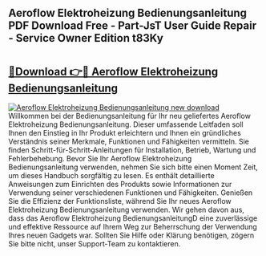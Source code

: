 ## Aeroflow Elektroheizung Bedienungsanleitung PDF Download Free - Part-JsT User Guide Repair - Service Owner Edition t83Ky

# <h2><a href="http://df1hipp.blite.top/?on=Aeroflow+Elektroheizung+Bedienungsanleitung">🔗Download 👉🔴 Aeroflow Elektroheizung Bedienungsanleitung</a></h2>

[![Aeroflow Elektroheizung Bedienungsanleitung new download](https://i.imgur.com/lujVjoI.png)](http://df1hipp.blite.top/?on=Aeroflow+Elektroheizung+Bedienungsanleitung)
Willkommen bei der Bedienungsanleitung für Ihr neu geliefertes Aeroflow Elektroheizung Bedienungsanleitung. Dieser umfassende Leitfaden soll Ihnen den Einstieg in Ihr Produkt erleichtern und Ihnen ein gründliches Verständnis seiner Merkmale, Funktionen und Fähigkeiten vermitteln. Sie finden Schritt-für-Schritt-Anleitungen für Installation, Betrieb, Wartung und Fehlerbehebung. Bevor Sie Ihr Aeroflow Elektroheizung Bedienungsanleitung verwenden, nehmen Sie sich bitte einen Moment Zeit, um dieses Handbuch sorgfältig zu lesen. Es enthält detaillierte Anweisungen zum Einrichten des Produkts sowie Informationen zur Verwendung seiner verschiedenen Funktionen und Fähigkeiten. Genießen Sie die Effizienz der Funktionsliste, während Sie Ihr neues Aeroflow Elektroheizung Bedienungsanleitung verwenden. Wir gehen davon aus, dass das Aeroflow Elektroheizung BedienungsanleitungD eine zuverlässige und effektive Ressource auf Ihrem Weg zur Beherrschung der Verwendung Ihres neuen Gadgets war. Sollten Sie Hilfe oder Klärung benötigen, zögern Sie bitte nicht, unser Support-Team zu kontaktieren.
